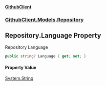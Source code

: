 #### [GithubClient](index 'index')
### [GithubClient.Models](GithubClient.Models 'GithubClient.Models').[Repository](GithubClient.Models.Repository 'GithubClient.Models.Repository')

## Repository.Language Property

Repository Language

```csharp
public string? Language { get; set; }
```

#### Property Value
[System.String](https://docs.microsoft.com/en-us/dotnet/api/System.String 'System.String')